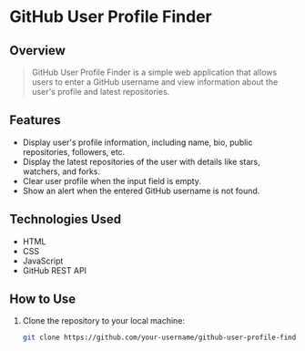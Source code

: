 # GitHub User Profile Finder

## Overview

> GitHub User Profile Finder is a simple web application that allows users to enter a GitHub username and view information about the user's profile and latest repositories.

## Features

- Display user's profile information, including name, bio, public repositories, followers, etc.
- Display the latest repositories of the user with details like stars, watchers, and forks.
- Clear user profile when the input field is empty.
- Show an alert when the entered GitHub username is not found.

## Technologies Used

- HTML
- CSS
- JavaScript
- GitHub REST API

## How to Use

1. Clone the repository to your local machine:

   ```bash
   git clone https://github.com/your-username/github-user-profile-finder.git
